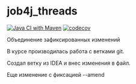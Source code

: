 # job4j_threads
[![Java CI with Maven](https://github.com/zkod/job4j_threads/actions/workflows/maven.yml/badge.svg)](https://github.com/zkod/job4j_threads/actions/workflows/maven.yml)
[![codecov](https://codecov.io/gh/zkod/job4j_threads/branch/master/graph/badge.svg?token=U4MGYTGIZP)](https://codecov.io/gh/zkod/job4j_threads)

Объединение зафиксированных изменений

В курсе производилась работа с ветками git.

Создал ветку из IDEA и внес изменения в файл.

Еще изменение с фиксацией --amend
